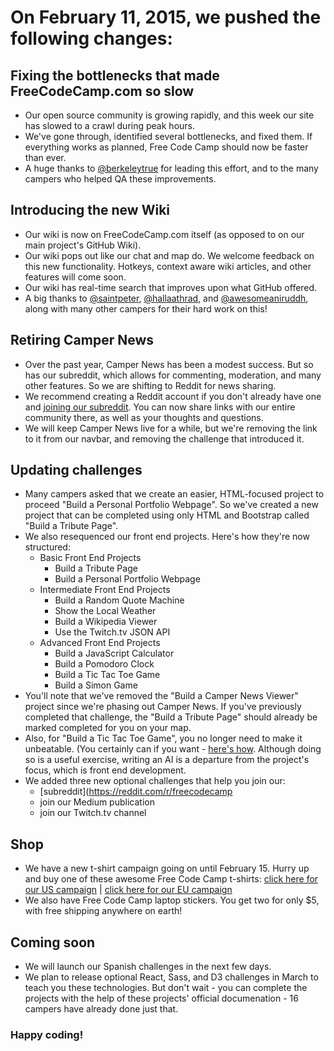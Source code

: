 # On February 11, 2015, we pushed the following changes:

## Fixing the bottlenecks that made FreeCodeCamp.com so slow
- Our open source community is growing rapidly, and this week our site has slowed to a crawl during peak hours.
- We've gone through, identified several bottlenecks, and fixed them. If everything works as planned, Free Code Camp should now be faster than ever.
- A huge thanks to [@berkeleytrue](https://gitter.im/berkeleytrue) for leading this effort, and to the many campers who helped QA these improvements.

## Introducing the new Wiki
- Our wiki is now on FreeCodeCamp.com itself (as opposed to on our main project's GitHub  Wiki). 
- Our wiki pops out like our chat and map do. We welcome feedback on this new functionality. Hotkeys, context aware wiki articles, and other features will come soon.
- Our wiki has real-time search that improves upon what GitHub offered.
- A big thanks to [@saintpeter](https://gitter.im/saintpeter), [@hallaathrad](https://gitter.im/hallaathrad), and [@awesomeaniruddh](https://gitter.im/awesomeaniruddh), along with many other campers for their hard work on this!


## Retiring Camper News
- Over the past year, Camper News has been a modest success. But so has our subreddit, which allows for commenting, moderation, and many other features. So we are shifting to Reddit for news sharing. 
- We recommend creating a Reddit account if you don't already have one and [joining our subreddit](https://www.reddit.com/r/freecodecamp). You can now share links with our entire community there, as well as your thoughts and questions.
- We will keep Camper News live for a while, but we're removing the link to it from our navbar, and removing the challenge that introduced it.


## Updating challenges
- Many campers asked that we create an easier, HTML-focused project to proceed "Build a Personal Portfolio Webpage". So we've created a new project that can be completed using only HTML and Bootstrap called "Build a Tribute Page".
- We also resequenced our front end projects. Here's how they're now structured:
  - Basic Front End Projects
    - Build a Tribute Page
    - Build a Personal Portfolio Webpage
  - Intermediate Front End Projects
    - Build a Random Quote Machine
    - Show the Local Weather
    - Build a Wikipedia Viewer
    - Use the Twitch.tv JSON API
  - Advanced Front End Projects
    - Build a JavaScript Calculator
    - Build a Pomodoro Clock
    - Build a Tic Tac Toe Game
    - Build a Simon Game
- You'll note that we've removed the "Build a Camper News Viewer" project since we're phasing out Camper News. If you've previously completed that challenge, the "Build a Tribute Page" should already be marked completed for you on your map.
- Also, for "Build a Tic Tac Toe Game", you no longer need to make it unbeatable. (You certainly can if you want - [here's how](http://neverstopbuilding.com/minimax). Although doing so is a useful exercise, writing an AI is a departure from the project's focus, which is front end development.
- We added three new optional challenges that help you join our:
  - [subreddit](https://reddit.com/r/freecodecamp
  - join our Medium publication
  - join our Twitch.tv channel

## Shop
- We have a new t-shirt campaign going on until February 15. Hurry up and buy one of these awesome Free Code Camp t-shirts: [click here for our US campaign](https://teespring.com/free-code-camp-feb) | [click here for our EU campaign](https://teespring.com/free-code-camp-t-shirt-eu-shop)
- We also have Free Code Camp laptop stickers. You get two for only $5, with free shipping anywhere on earth!

## Coming soon
- We will launch our Spanish challenges in the next few days.
- We plan to release optional React, Sass, and D3 challenges in March to teach you these technologies. But don't wait - you can complete the projects with the help of these projects' official documenation - 16 campers have already done just that.

### Happy coding!